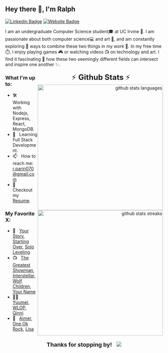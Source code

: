 ## Hey there 👋, I'm Ralph

[![Linkedin Badge](https://img.shields.io/badge/-LinkedIn-0e76a8?style=flat-square&logo=Linkedin&logoColor=white)](https://www.linkedin.com/in/rparin/)
[![Website Badge](https://img.shields.io/badge/Website-3b5998?style=flat-square&logo=googlechrome&logoColor=white)](https://ralphparin.netlify.app/)

I am an undergraduate Computer Science student🎓 at UC Irvine 🏫. I am passionate about both computer science💻 and art 🎨, and am constantly exploring 🧐 ways to combine these two things in my work 📝. In my free time ⏱️, I enjoy playing games 🎮 or watching videos 📺 on technology and art. I find it fascinating 🤯 how these two seemingly different fields can intersect and inspire one another ✨.

<!-- <div align="right" style="margin-right: 4.5rem;">
<font size="5" >⚡ Github Stats ⚡</font>
</div>
<br /> -->

<div align="right" style="float: right;">
<font size="5" style="margin-right: 6.5rem;" >⚡ <strong> Github Stats </strong> ⚡</font>
<br />
<img  width="400"  alt="github stats languages" src="https://github-readme-stats.vercel.app/api/top-langs/?username=rjpboredom&title_color=61dafb&text_color=ffffff&icon_color=61dafb&bg_color=20232a&langs_count=8&layout=compact&border_color=61dafb&hide_border=true" />
<br />
  <img width="400"  alt="github stats streaks" src="https://github-readme-streak-stats.herokuapp.com/?user=rjpboredom&theme=react&border=61dafb&hide_border=true" />
  <br />
  <br />
  </div>

### What I'm up to:

- 🛠 &nbsp; Working with Nodejs, Express, React, MongoDB.
- 🧠 &nbsp; Learning Full Stack Development.
- 📫 &nbsp; How to reach me: r.parin070@gmail.com
- 📜 &nbsp; Checkout my [Resume](https://ralphparin.netlify.app/public/Resume.pdf).

### My Favorite X:

- 📖 &nbsp; [Your Story](https://www.novelupdates.com/series/your-story/), [Starting Over](https://www.novelupdates.com/series/starting-over/), [Solo Leveling](https://www.novelupdates.com/series/solo-leveling/)
- 📺 &nbsp; [The Greatest Showman](https://www.imdb.com/title/tt1485796/), [Interstellar](https://www.imdb.com/title/tt0816692/?ref_=nv_sr_srsg_1), [Wolf Children](https://myanimelist.net/anime/12355/Ookami_Kodomo_no_Ame_to_Yuki), [Your Name](https://myanimelist.net/anime/32281/Kimi_no_Na_wa)
- 🧑‍🎨 &nbsp; [Yuumei](https://www.artstation.com/yuumei), [WLOP](https://www.artstation.com/wlop), [Qinni](https://www.artstation.com/qinni)
- 🎵 &nbsp; [Aimer](https://open.spotify.com/artist/0bAsR2unSRpn6BQPEnNlZm), [One Ok Rock](https://open.spotify.com/artist/7k73EtZwoPs516ZxE72KsO), [Lisa](https://open.spotify.com/artist/0blbVefuxOGltDBa00dspv)

<div align="center">
<br/>
<font size="4" ><strong>Thanks for stopping by!</strong> &nbsp;</font>
<img src="https://visitor-badge.laobi.icu/badge?page_id=rjpboredom.rjpboredom">
</div>

